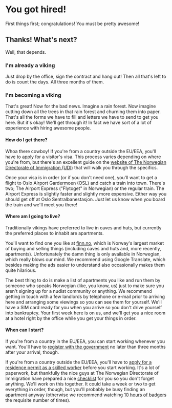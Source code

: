 # You got hired!

First things first; congratulations! You must be pretty awesome!

## Thanks! What's next?

Well, that depends.

### I'm already a viking

Just drop by the office, sign the contract and hang out! Then all that's left to do
is count the days. All three months of them.

### I'm becoming a viking

That's great! Now for the bad news. Imagine a rain forest. Now imagine cutting down all the trees
in that rain forest and churning them into paper. That's all the forms we have to fill and letters
we have to send to get you here. But it's okay! We'll get through it! In fact we have sort of a lot
of experience with hiring awesome people.

#### How do I get there?

Whoa there cowboy! If you're from a country outside the EU/EEA, you'll have to apply for a visitor's
visa. This process varies depending on where you're from, but there's an excellent guide on the
[website of The Norwegian Directorate of Immigration (UDI)](http://www.udi.no/en/want-to-apply/visit-and-holiday/)
that will walk you through the specifics.

Once your visa is in order (or if you don't need one), you'll want to get a flight to Oslo Airport Gardermoen
(OSL) and catch a train into town. There's two; The Airport Express ("Flytoget" in Norwegian) or the regular
train. The Airport Express is slightly faster and slightly more expensive. Either way you should get off at
Oslo Sentralbanestasjon. Just let us know when you board the train and we'll meet you there!

#### Where am I going to live?

Traditionally vikings have preferred to live in caves and huts, but currently the preferred places to
inhabit are apartments.

You'll want to find one you like at [finn.no](http://www.finn.no/finn/realestate/lettings/result?areaId=20061),
which is Norway's largest market of buying and selling things (including caves and huts and, more recently,
apartments). Unfortunately the damn thing is only available in Norwegian, which really blows our mind. We
recommend using Google Translate, which besides making the ads easier to understand also occasionally
makes them quite hilarious.

The best thing to do is make a list of apartments you like and run them by someone who speaks Norwegian
(like, you know, us) just to make sure you aren't signing up for a nudist community or anything. We recommend
getting in touch with a few landlords by telephone or e-mail prior to arriving here and arranging some viewings
so you can see them for yourself. We'll have a SIM card ready for you when you arrive so you don't drive
yourself into bankruptcy. Your first week here is on us, and we'll get you a nice room at a hotel right
by the office while you get your things in order.

#### When can I start?

If you're from a country in the EU/EEA, you can start working whenever you want. You'll have to [register
with the government](http://www.udi.no/en/want-to-apply/the-registration-scheme-for-eueea-nationals) no later
than three months after your arrival, though.

If you're from a country outside the EU/EEA, you'll have to [apply for a residence permit as a skilled
worker](http://www.udi.no/en/want-to-apply/work-immigration/) before you start working. It's a lot of
paperwork, but thankfully the nice guys at The Norwegian Directorate of Immigration have prepared a
nice [checklist](http://www.udi.no/en/checklists-container/work/checklist-for-skilled-worker-with-an-employer-in-norway/)
for you so you don't forget anything. We'll work on this together. It could take a week or two to
get everything in order, though, but you'll probably be busy finding an apartment anyway (otherwise
we recommend watching [10 hours of badgers](https://www.youtube.com/watch?v=hGlyFc79BUE) the requisite
number of times).
